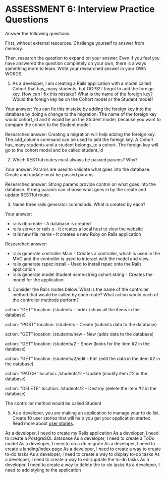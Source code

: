 # ASSESSMENT 6: Interview Practice Questions

Answer the following questions.

First, without external resources. Challenge yourself to answer from memory.

Then, research the question to expand on your answer. Even if you feel you have answered the question completely on your own, there is always something more to learn. Write your researched answer in your OWN WORDS.

1. As a developer, I am creating a Rails application with a model called Cohort that has_many students, but OOPS! I forgot to add the foreign key. How can I fix this mistake? What is the name of the foreign key? Would the foreign key be on the Cohort model or the Student model?

Your answer: You can fix this mistake by adding the foreign key into the database by doing a change to the migration. The name of the foreign key would cohort_id and it would be on the Student model, because you want to compare the cohort to the Student model.

Researched answer: Creating a migration will help adding the foreign key. The add_column command can be used to add the foreign key. A Cohort has_many students and a student belongs_to a cohort. The foreign key will go to the cohort model and be called student_id

2. Which RESTful routes must always be passed params? Why?

Your answer: Params are used to validate what goes into the database. Create and update must be passed params.

Researched answer: Strong params provide control on what goes into the database. Strong params can choose what goes in by the create and update RESTful route.

3. Name three rails generator commands. What is created by each?

Your answer:
- rails db:create - A database is created
- rails server or rails s - It creates a local host to view the website
- rails new file_name - It creates a new Ruby on Rails application

Researched answer:
- rails generate controller Main - Creates a controller, which is used in the MVC and the controller is used to interact with the model and view.
- rails generate rspec:install - Used to install rspec onto the Rails application
- rails generate model Student name:string cohort:string - Creates the model for the application


4. Consider the Rails routes below. What is the name of the controller method that would be called by each route? What action would each of the controller methods perform?

action: "GET" location: /students - Index (show all the items in the database)

action: "POST" location: /students - Create (submits data to the database)

action: "GET" location: /students/new - New (adds data to the database)

action: "GET" location: /students/2 - Show (looks for the item #2 in the database)

action: "GET" location: /students/2/edit - Edit (edit the data in the item #2 in the database)

action: "PATCH" location: /students/2 - Update (modify item #2 in the database)

action: "DELETE" location: /students/2 - Destroy (delete the item #2 in the database)

The controller method would be called Student

5. As a developer, you are making an application to manage your to do list. Create 10 user stories that will help you get your application started. Read more about [user stories](https://www.atlassian.com/agile/project-management/user-stories).

As a developer, I need to create my Rails application
As a developer, I need to create a PostgreSQL database
As a developer, I need to create a ToDo model
As a developer, I need to do a db:migrate
As a developer, I need to create a landing/index page
As a developer, I need to create a way to create to-do tasks
As a developer, I need to create a way to display to-do tasks
As a developer, I need to create a way to edit/update the to-do tasks
As a developer, I need to create a way to delete the to-do tasks
As a developer, I need to add styling to the application
